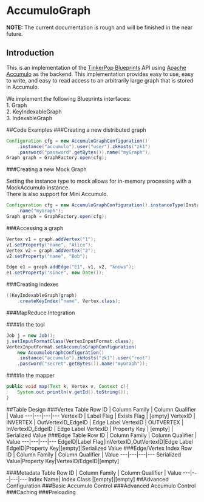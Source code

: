 AccumuloGraph
=============

**NOTE:** The current documentation is rough and will be finished in the
near future.

## Introduction
 This is an implementation of the [TinkerPop Blueprints](http://tinkerpop.com)
 API using [Apache Accumulo](http://apache.accumulo.com) as the backend.
 This implementation provides easy to use, easy to write, and easy to read 
 access to an arbitrarily large graph that is stored in Accumulo.
 
 We implement the following Blueprints interfaces:
	<br>1. Graph
	<br>2. KeyIndexableGraph
	<br>3. IndexableGraph
 


##Code Examples
###Creating a new distributed graph
```java
Configuration cfg = new AccumuloGraphConfiguration()
	.instance("accumulo").user("user").zkHosts("zk1")
    .password("password".getBytes()).name("myGraph");
Graph graph = GraphFactory.open(cfg);
```
###Creating a new Mock Graph

Setting the instance type to mock allows for in-memory processing with a MockAccumulo instance.<br>
There is also support for Mini Accumulo.
```java
Configuration cfg = new AccumuloGraphConfiguration().instanceType(InstanceType.Mock)
	.name("myGraph");
Graph graph = GraphFactory.open(cfg);
```
###Accessing a graph
```java
Vertex v1 = graph.addVertex("1");
v1.setProperty("name", "Alice");
Vertex v2 = graph.addVertex("2");
v2.setProperty("name", "Bob");

Edge e1 = graph.addEdge("E1", v1, v2, "knows");
e1.setProperty("since", new Date());
 ```


###Creating indexes

```java
((KeyIndexableGraph)graph)
	.createKeyIndex("name", Vertex.class);
```
###MapReduce Integration

####In the tool
```java
Job j = new Job();
j.setInputFormatClass(VertexInputFormat.class);
VertexInputFormat.setAccumuloGraphConfiguration(
	new AccumuloGraphConfiguration()
    .instance("accumulo").zkHosts("zk1").user("root")
    .password("secret".getBytes()).name("myGraph"));
```
####In the mapper
```java
public void map(Text k, Vertex v, Context c){
    System.out.println(v.getId().toString());
}
 ``` 
##Table Design
###Vertex Table
Row ID | Column Family | Column Qualifier | Value
---|---|---|---
VertexID | Label Flag | Exists Flag | [empty]
VertexID | INVERTEX | OutVertexID_EdgeID | Edge Label
VertexID | OUTVERTEX | InVertexID_EdgeID | Edge Label
VertexID | Property Key | [empty] | Serialized Value
###Edge Table
Row ID | Column Family | Column Qualifier | Value
---|---|---|---
EdgeID|Label Flag|InVertexID_OutVertexID|Edge Label
EdgeID|Property Key|[empty]|Serialized Value
###Edge/Vertex Index
Row ID | Column Family | Column Qualifier | Value
---|---|---|---
Serialized Value|Property Key|VertexID/EdgeID|[empty]

###Metadata Table
Row ID | Column Family | Column Qualifier | Value
---|---|---|---
Index Name| Index Class |[empty]|[empty]
##Advanced Configuration
###Basic Accumulo Control
###Advanced Accumulo Control
###Caching
###Preloading


